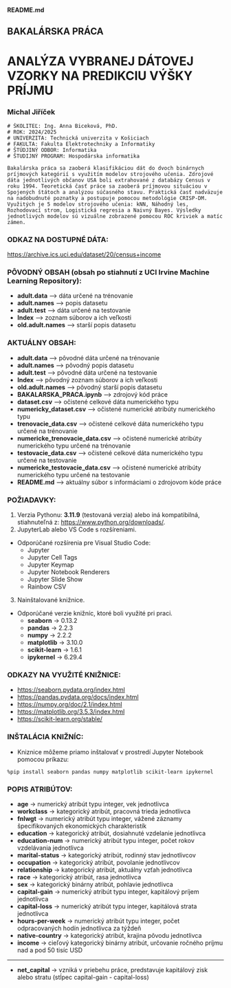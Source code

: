 **README.md**
## BAKALÁRSKA PRÁCA

# ANALÝZA VYBRANEJ DÁTOVEJ VZORKY NA PREDIKCIU VÝŠKY PRÍJMU

### Michal Jiříček
    # ŠKOLITEĽ: Ing. Anna Biceková, PhD.
    # ROK: 2024/2025
    # UNIVERZITA: Technická univerzita v Košiciach
    # FAKULTA: Fakulta Elektrotechniky a Informatiky
    # ŠTÚDJINÝ ODBOR: Informatika
    # ŠTUDIJNÝ PROGRAM: Hospodárska informatika

`Bakalárska práca sa zaoberá klasifikáciou dát do dvoch binárnych príjmových kategórií s využitím modelov strojového učenia. Zdrojové dáta jednotlivých občanov USA boli extrahované z databázy Census v roku 1994. Teoretická časť práce sa zaoberá príjmovou situáciou v Spojených štátoch a analýzou súčasného stavu. Praktická časť nadväzuje na nadobudnuté poznatky a postupuje pomocou metodológie CRISP-DM. Využitých je 5 modelov strojového učenia: kNN, Náhodný les, Rozhodovací strom, Logistická regresia a Naivný Bayes. Výsledky jednotlivých modelov sú vizuálne zobrazené pomocou ROC kriviek a matíc zámen.`

### ODKAZ NA DOSTUPNÉ DÁTA:
https://archive.ics.uci.edu/dataset/20/census+income

### PÔVODNÝ OBSAH (obsah po stiahnutí z UCI Irvine Machine Learning Repository):

- **adult.data** --> dáta určené na trénovanie
- **adult.names** --> popis datasetu
- **adult.test** --> dáta určené na testovanie 
- **Index** --> zoznam súborov a ich veľkosti
- **old.adult.names** --> starší popis datasetu

### AKTUÁLNY OBSAH:

- **adult.data** --> pôvodné dáta určené na trénovanie
- **adult.names** --> pôvodný popis datasetu
- **adult.test** --> pôvodné dáta určené na testovanie 
- **Index** --> pôvodný zoznam súborov a ich veľkosti
- **old.adult.names** --> pôvodný starší popis datasetu
- **BAKALARSKA_PRACA.ipynb** --> zdrojový kód práce
- **dataset.csv** --> očistené celkové dáta numerického typu
- **numericky_dataset.csv** --> očistené numerické atribúty numerického typu
- **trenovacie_data.csv** --> očistené celkové dáta numerického typu určené na trénovanie
- **numericke_trenovacie_data.csv** --> očistené numerické atribúty numerického typu určené na trénovanie
- **testovacie_data.csv** --> očistené celkové dáta numerického typu určené na testovanie
- **numericke_testovacie_data.csv** --> očistené numerické atribúty numerického typu určené na testovanie
- **README.md** --> aktuálny súbor s informáciami o zdrojovom kóde práce

### POŽIADAVKY:

1. Verzia Pythonu: **3.11.9** (testovaná verzia) alebo iná kompatibilná, stiahnuteľná z: https://www.python.org/downloads/.
2. JupyterLab alebo VS Code s rozšíreniami.
* Odporúčané rozšírenia pre Visual Studio Code: 
    - Jupyter
    - Jupyter Cell Tags
    - Jupyter Keymap
    - Jupyter Notebook Renderers
    - Jupyter Slide Show
    - Rainbow CSV
3. Nainštalované knižnice.
* Odporúčané verzie knižníc, ktoré boli využité pri praci. 
    - **seaborn**       -> 0.13.2
    - **pandas**        -> 2.2.3
    - **numpy**         -> 2.2.2
    - **matplotlib**    -> 3.10.0
    - **scikit-learn**  -> 1.6.1
     - **ipykernel**  -> 6.29.4
                    
### ODKAZY NA VYUŽITÉ KNIŽNICE:

- https://seaborn.pydata.org/index.html
- https://pandas.pydata.org/docs/index.html
- https://numpy.org/doc/2.1/index.html
- https://matplotlib.org/3.5.3/index.html
- https://scikit-learn.org/stable/

### INŠTALÁCIA KNIŽNÍC:
* Kniznice môžeme priamo inštalovať v prostredí Jupyter Notebook pomocou príkazu:

``` %pip install seaborn pandas numpy matplotlib scikit-learn ipykernel ```

### POPIS ATRIBÚTOV:

- **age** -> numerický atribút typu integer, vek jednotlivca
- **workclass** -> kategorický atribút, pracovná trieda jednotlivca 
- **fnlwgt** -> numerický atribút typu integer, vážené záznamy špecifikovaných ekonomických charakteristík
- **education** -> kategorický atribút, dosiahnuté vzdelanie jednotlivca 
- **education-num** -> numerický atribút typu integer, počet rokov vzdelávania jednotlivca
- **marital-status** -> kategorický atribút, rodinný stav jednotlivcov 
- **occupation** -> kategorický atribút, povolanie jednotlivcov 
- **relationship** -> kategorický atribút, aktuálny vzťah jednotlivca 
- **race** -> kategorický atribút, rasa jednotlivca 
- **sex** -> kategorický binárny atribút, pohlavie jednotlivca 
- **capital-gain** -> numerický atribút typu integer, kapitálový príjem jednotlivca
- **capital-loss** -> numerický atribút typu integer, kapitálová strata jednotlivca
- **hours-per-week** -> numerický atribút typu integer, počet odpracovaných hodín jednotlivca za týždeň
- **native-country** -> kategorický atribút, krajina pôvodu jednotlivca 
- **income** -> cieľový kategorický binárny atribút, určovanie ročného príjmu nad a pod 50 tisíc USD 
---------
- **net_capital** -> vzniká v priebehu práce, predstavuje kapitálový zisk alebo stratu (stĺpec capital-gain - capital-loss)




